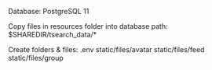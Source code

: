 Database: PostgreSQL 11

Copy files in resources folder into database path:
$SHAREDIR/tsearch_data/*

Create folders & files:
.env
static/files/avatar
static/files/feed
static/files/group